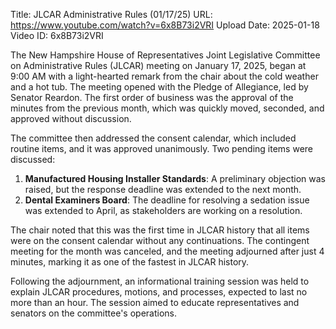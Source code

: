 Title: JLCAR Administrative Rules (01/17/25)
URL: https://www.youtube.com/watch?v=6x8B73i2VRI
Upload Date: 2025-01-18
Video ID: 6x8B73i2VRI

The New Hampshire House of Representatives Joint Legislative Committee on Administrative Rules (JLCAR) meeting on January 17, 2025, began at 9:00 AM with a light-hearted remark from the chair about the cold weather and a hot tub. The meeting opened with the Pledge of Allegiance, led by Senator Reardon. The first order of business was the approval of the minutes from the previous month, which was quickly moved, seconded, and approved without discussion.

The committee then addressed the consent calendar, which included routine items, and it was approved unanimously. Two pending items were discussed:  
1. **Manufactured Housing Installer Standards**: A preliminary objection was raised, but the response deadline was extended to the next month.  
2. **Dental Examiners Board**: The deadline for resolving a sedation issue was extended to April, as stakeholders are working on a resolution.  

The chair noted that this was the first time in JLCAR history that all items were on the consent calendar without any continuations. The contingent meeting for the month was canceled, and the meeting adjourned after just 4 minutes, marking it as one of the fastest in JLCAR history.  

Following the adjournment, an informational training session was held to explain JLCAR procedures, motions, and processes, expected to last no more than an hour. The session aimed to educate representatives and senators on the committee's operations.